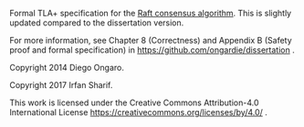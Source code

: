 Formal TLA+ specification for the [Raft consensus algorithm](https://raftconsensus.github.io). This is slightly updated compared to the dissertation version.

For more information, see Chapter 8 (Correctness) and Appendix B (Safety proof and formal specification) in https://github.com/ongardie/dissertation .


Copyright 2014 Diego Ongaro.

Copyright 2017 Irfan Sharif.

This work is licensed under the Creative Commons Attribution-4.0 International License https://creativecommons.org/licenses/by/4.0/ .
